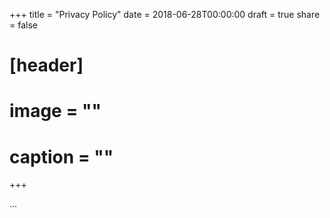 +++
title = "Privacy Policy"
date = 2018-06-28T00:00:00
draft = true
share = false

# [header]
# image = ""
# caption = ""
+++

...
